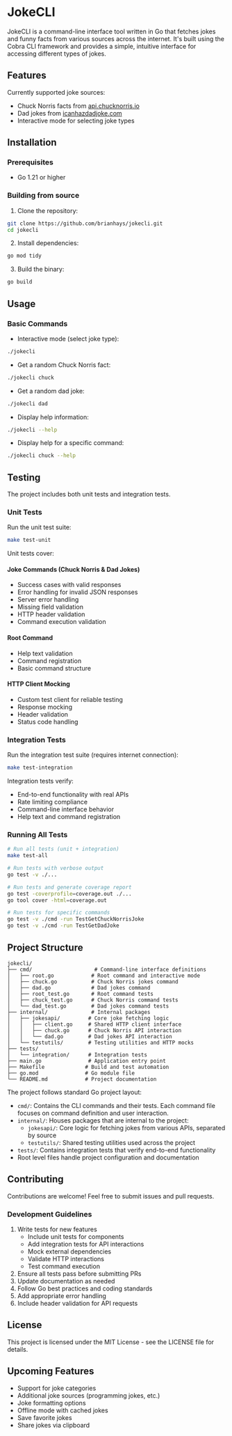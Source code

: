 # JokeCLI

JokeCLI is a command-line interface tool written in Go that fetches jokes and funny facts from various sources across the internet. It's built using the Cobra CLI framework and provides a simple, intuitive interface for accessing different types of jokes.

## Features

Currently supported joke sources:
- Chuck Norris facts from [api.chucknorris.io](https://api.chucknorris.io/)
- Dad jokes from [icanhazdadjoke.com](https://icanhazdadjoke.com/)
- Interactive mode for selecting joke types

## Installation

### Prerequisites
- Go 1.21 or higher

### Building from source

1. Clone the repository:
```bash
git clone https://github.com/brianhays/jokecli.git
cd jokecli
```

2. Install dependencies:
```bash
go mod tidy
```

3. Build the binary:
```bash
go build
```

## Usage

### Basic Commands

- Interactive mode (select joke type):
```bash
./jokecli
```

- Get a random Chuck Norris fact:
```bash
./jokecli chuck
```

- Get a random dad joke:
```bash
./jokecli dad
```

- Display help information:
```bash
./jokecli --help
```

- Display help for a specific command:
```bash
./jokecli chuck --help
```

## Testing

The project includes both unit tests and integration tests.

### Unit Tests
Run the unit test suite:
```bash
make test-unit
```

Unit tests cover:
#### Joke Commands (Chuck Norris & Dad Jokes)
- Success cases with valid responses
- Error handling for invalid JSON responses
- Server error handling
- Missing field validation
- HTTP header validation
- Command execution validation

#### Root Command
- Help text validation
- Command registration
- Basic command structure

#### HTTP Client Mocking
- Custom test client for reliable testing
- Response mocking
- Header validation
- Status code handling

### Integration Tests
Run the integration test suite (requires internet connection):
```bash
make test-integration
```

Integration tests verify:
- End-to-end functionality with real APIs
- Rate limiting compliance
- Command-line interface behavior
- Help text and command registration

### Running All Tests
```bash
# Run all tests (unit + integration)
make test-all

# Run tests with verbose output
go test -v ./...

# Run tests and generate coverage report
go test -coverprofile=coverage.out ./...
go tool cover -html=coverage.out

# Run tests for specific commands
go test -v ./cmd -run TestGetChuckNorrisJoke
go test -v ./cmd -run TestGetDadJoke
```

## Project Structure

```
jokecli/
├── cmd/                    # Command-line interface definitions
│   ├── root.go            # Root command and interactive mode
│   ├── chuck.go           # Chuck Norris jokes command
│   ├── dad.go             # Dad jokes command
│   ├── root_test.go       # Root command tests
│   ├── chuck_test.go      # Chuck Norris command tests
│   └── dad_test.go        # Dad jokes command tests
├── internal/              # Internal packages
│   ├── jokesapi/         # Core joke fetching logic
│   │   ├── client.go     # Shared HTTP client interface
│   │   ├── chuck.go      # Chuck Norris API interaction
│   │   └── dad.go        # Dad jokes API interaction
│   └── testutils/        # Testing utilities and HTTP mocks
├── tests/
│   └── integration/      # Integration tests
├── main.go               # Application entry point
├── Makefile             # Build and test automation
├── go.mod               # Go module file
└── README.md            # Project documentation
```

The project follows standard Go project layout:
- `cmd/`: Contains the CLI commands and their tests. Each command file focuses on command definition and user interaction.
- `internal/`: Houses packages that are internal to the project:
  - `jokesapi/`: Core logic for fetching jokes from various APIs, separated by source
  - `testutils/`: Shared testing utilities used across the project
- `tests/`: Contains integration tests that verify end-to-end functionality
- Root level files handle project configuration and documentation

## Contributing

Contributions are welcome! Feel free to submit issues and pull requests.

### Development Guidelines
1. Write tests for new features
   - Include unit tests for components
   - Add integration tests for API interactions
   - Mock external dependencies
   - Validate HTTP interactions
   - Test command execution
2. Ensure all tests pass before submitting PRs
3. Update documentation as needed
4. Follow Go best practices and coding standards
5. Add appropriate error handling
6. Include header validation for API requests

## License

This project is licensed under the MIT License - see the LICENSE file for details.

## Upcoming Features

- Support for joke categories
- Additional joke sources (programming jokes, etc.)
- Joke formatting options
- Offline mode with cached jokes
- Save favorite jokes
- Share jokes via clipboard 